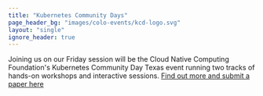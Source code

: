```yaml
---
title: "Kubernetes Community Days"
page_header_bg: "images/colo-events/kcd-logo.svg"
layout: "single"
ignore_header: true
---
```


Joining us on our Friday session will be the Cloud Native Computing Foundation's Kubernetes Community Day Texas event running two tracks of hands-on workshops and interactive sessions. [Find out more and submit a paper here](https://community.cncf.io/events/details/cncf-kcd-texas-presents-kcd-texas-2024/)
